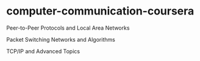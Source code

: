 # computer-communication-coursera
 Peer-to-Peer Protocols and Local Area Networks
 
Packet Switching Networks and Algorithms


TCP/IP and Advanced Topics

